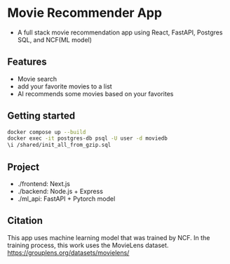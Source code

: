 # Movie Recommender App 
- A full stack movie recommendation app using React, FastAPI, Postgres SQL, and NCF(ML model)

## Features
- Movie search
- add your favorite movies to a list
- AI recommends some movies based on your favorites

## Getting started
```bash
docker compose up --build
docker exec -it postgres-db psql -U user -d moviedb
\i /shared/init_all_from_gzip.sql
```

## Project
- ./frontend: Next.js
- ./backend: Node.js + Express
- ./ml_api: FastAPI + Pytorch model

## Citation
This app uses machine learning model that was trained by NCF.
In the training process, this work uses the MovieLens dataset. https://grouplens.org/datasets/movielens/

